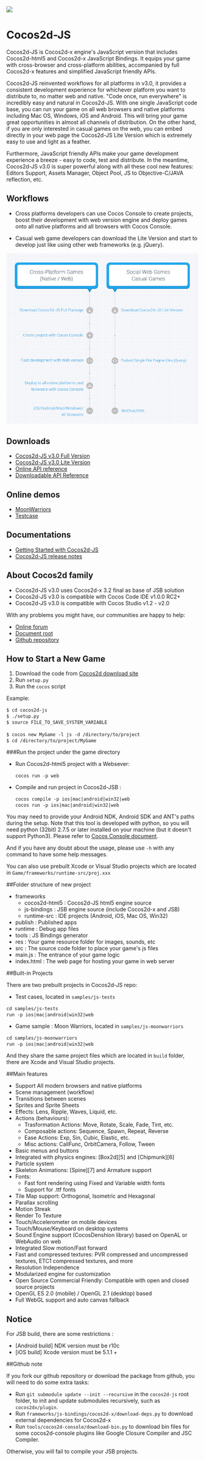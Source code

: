 <img src="http://www.cocos2d-x.org/attachments/801/cocos2dx_portrait.png" width=200>

Cocos2d-JS
===========

Cocos2d-JS is Cocos2d-x engine's JavaScript version that includes Cocos2d-html5 and Cocos2d-x JavaScript Bindings. It equips your game with cross-browser and cross-platform abilities, accompanied by full Cocos2d-x features and simplified JavaScript friendly APIs.

Cocos2d-JS reinvented workflows for all platforms in v3.0, it provides a consistent development experience for whichever platform you want to distribute to, no matter web and native. "Code once, run everywhere" is incredibly easy and natural in Cocos2d-JS. With one single JavaScript code base, you can run your game on all web browsers and native platforms including Mac OS, Windows, iOS and Android. This will bring your game great opportunities in almost all channels of distribution. On the other hand, if you are only interested in casual games on the web, you can embed directly in your web page the Cocos2d-JS Lite Version which is extremely easy to use and light as a feather.

Furthermore, JavaScript friendly APIs make your game development experience a breeze - easy to code, test and distribute. In the meantime, Cocos2d-JS v3.0 is super powerful along with all these cool new features: Editors Support, Assets Manager, Object Pool, JS to Objective-C/JAVA reflection, etc.

## Workflows

- Cross platforms developers can use Cocos Console to create projects, boost their development with web version engine and deploy games onto all native platforms and all browsers with Cocos Console.

- Casual web game developers can download the Lite Version and start to develop just like using other web frameworks (e.g. jQuery).

![](./docs/workflows.jpg)

## Downloads

- [Cocos2d-JS v3.0 Full Version](http://www.cocos2d-x.org/download)
- [Cocos2d-JS v3.0 Lite Version](http://www.cocos2d-x.org/filecenter/jsbuilder)
- [Online API reference](http://www.cocos2d-x.org/reference/html5-js/V3.0/index.html)
- [Downloadable API Reference](http://www.cocos2d-x.org/filedown/Cocos2d-JS-v3.0-API.zip)

## Online demos

- [MoonWarriors](http://www.cocos2d-x.org/MoonWarriors/index.html)
- [Testcase](http://www.cocos2d-x.org/js-tests/)

## Documentations

- [Getting Started with Cocos2d-JS](http://www.cocos2d-x.org/docs/manual/framework/html5/en)
- [Cocos2d-JS release notes](http://www.cocos2d-x.org/docs/manual/framework/html5/release-notes/en)

## About Cocos2d family

- Cocos2d-JS v3.0 uses Cocos2d-x 3.2 final as base of JSB solution
- Cocos2d-JS v3.0 is compatible with Cocos Code IDE v1.0.0 RC2+
- Cocos2d-JS v3.0 is compatible with Cocos Studio v1.2 - v2.0

With any problems you might have, our communities are happy to help:

- [Online forum](http://discuss.cocos2d-x.org/category/cocos2d-x/javascript)
- [Document root](http://cocos2d-x.org/docs/manual/framework/html5/en)
- [Github repository](https://github.com/cocos2d/cocos2d-js)

## How to Start a New Game

1. Download the code from [Cocos2d download site](http://www.cocos2d-x.org/download)
2. Run `setup.py`
3. Run the `cocos` script

Example:

    $ cd cocos2d-js
    $ ./setup.py
    $ source FILE_TO_SAVE_SYSTEM_VARIABLE

    $ cocos new MyGame -l js -d /directory/to/project
    $ cd /directory/to/project/MyGame

###Run the project under the game directory

* Run Cocos2d-html5 project with a Websever:

	```
	cocos run -p web
	```

* Compile and run project in Cocos2d-JSB :

	```
	cocos compile -p ios|mac|android|win32|web
	cocos run -p ios|mac|android|win32|web
	```

You may need to provide your Android NDK, Android SDK and ANT's paths during the setup. Note that this tool is developed with python, so you will need python (32bit) 2.7.5 or later installed on your machine (but it doesn't support Python3). Please refer to [Cocos Console document](http://www.cocos2d-x.org/docs/manual/framework/html5/v2/cocos-console/en).

And if you have any doubt about the usage, please use `-h` with any command to have some help messages.

You can also use prebuilt Xcode or Visual Studio projects which are located in `Game/frameworks/runtime-src/proj.xxx`

##Folder structure of new project

- frameworks
    - cocos2d-html5     : Cocos2d-JS html5 engine source
    - js-bindings       : JSB engine source (include Cocos2d-x and JSB)
    - runtime-src       : IDE projects (Android, iOS, Mac OS, Win32)
- publish               : Published apps
- runtime               : Debug app files
- tools                 : JS Bindings generator
- res                   : Your game resource folder for images, sounds, etc
- src                   : The source code folder to place your game's js files
- main.js               : The entrance of your game logic
- index.html            : The web page for hosting your game in web server

##Built-in Projects

There are two prebuilt projects in Cocos2d-JS repo:

- Test cases, located in `samples/js-tests`

```
cd samples/js-tests
run -p ios|mac|android|win32|web
```

- Game sample : Moon Warriors, located in `samples/js-moonwarriors`

```
cd samples/js-moonwarriors
run -p ios|mac|android|win32|web
```

And they share the same project files which are located in `build` folder, there are Xcode and Visual Studio projects.

##Main features

   * Support All modern browsers and native platforms
   * Scene management (workflow)
   * Transitions between scenes
   * Sprites and Sprite Sheets
   * Effects: Lens, Ripple, Waves, Liquid, etc.
   * Actions (behaviours):
     * Trasformation Actions: Move, Rotate, Scale, Fade, Tint, etc.
     * Composable actions: Sequence, Spawn, Repeat, Reverse
     * Ease Actions: Exp, Sin, Cubic, Elastic, etc.
     * Misc actions: CallFunc, OrbitCamera, Follow, Tween
   * Basic menus and buttons
   * Integrated with physics engines: [Box2d][5] and [Chipmunk][6]
   * Particle system
   * Skeleton Animations: [Spine][7] and Armature support
   * Fonts:
     * Fast font rendering using Fixed and Variable width fonts
     * Support for .ttf fonts
   * Tile Map support: Orthogonal, Isometric and Hexagonal
   * Parallax scrolling
   * Motion Streak
   * Render To Texture
   * Touch/Accelerometer on mobile devices
   * Touch/Mouse/Keyboard on desktop systems
   * Sound Engine support (CocosDenshion library) based on OpenAL or WebAudio on web
   * Integrated Slow motion/Fast forward
   * Fast and compressed textures: PVR compressed and uncompressed textures, ETC1 compressed textures, and more
   * Resolution Independence
   * Modularized engine for customization
   * Open Source Commercial Friendly: Compatible with open and closed source projects
   * OpenGL ES 2.0 (mobile) / OpenGL 2.1 (desktop) based
   * Full WebGL support and auto canvas fallback

## Notice

For JSB build, there are some restrictions :

- [Android build] NDK version must be r10c
- [iOS build] Xcode version must be 5.1.1 +

##Github note

If you fork our github repository or download the package from github, you will need to do some extra tasks:

- Run `git submodule update --init --recursive` in the `cocos2d-js` root folder, to init and update submodules recursively, such as `cocos2dx/plugin`.
- Run `frameworks/js-bindings/cocos2d-x/download-deps.py` to download external dependencies for Cocos2d-x
- Run `tools/cocos2d-console/download-bin.py` to download bin files for some cocos2d-console plugins like Google Closure Compiler and JSC Compiler.

Otherwise, you will fail to compile your JSB projects.
